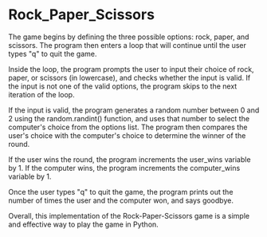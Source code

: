 # Rock_Paper_Scissors
The game begins by defining the three possible options: rock, paper, and scissors. The program then enters a loop that will continue until the user types "q" to quit the game.

Inside the loop, the program prompts the user to input their choice of rock, paper, or scissors (in lowercase), and checks whether the input is valid. If the input is not one of the valid options, the program skips to the next iteration of the loop.

If the input is valid, the program generates a random number between 0 and 2 using the random.randint() function, and uses that number to select the computer's choice from the options list. The program then compares the user's choice with the computer's choice to determine the winner of the round.

If the user wins the round, the program increments the user_wins variable by 1. If the computer wins, the program increments the computer_wins variable by 1.

Once the user types "q" to quit the game, the program prints out the number of times the user and the computer won, and says goodbye.

Overall, this implementation of the Rock-Paper-Scissors game is a simple and effective way to play the game in Python.
